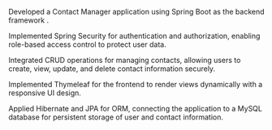  Developed a Contact Manager application using Spring Boot as the backend framework .
 
Implemented Spring Security for authentication and authorization, enabling role-based access control to protect user data. 

Integrated CRUD operations for managing contacts, allowing users to create, view, update, and delete contact information securely.

Implemented Thymeleaf for the frontend to render views dynamically with a responsive UI design.

Applied Hibernate and JPA for ORM, connecting the application to a MySQL database for persistent storage of user and contact information.
 
